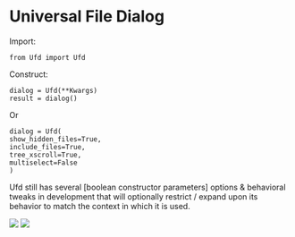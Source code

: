 # Universal File Dialog

Import:

`from Ufd import Ufd`

Construct:
```
dialog = Ufd(**Kwargs)
result = dialog()
```

Or

```
dialog = Ufd(
show_hidden_files=True,
include_files=True,
tree_xscroll=True,
multiselect=False
)

```

Ufd still has several [boolean constructor parameters] options & behavioral tweaks in development that will optionally restrict / expand upon its behavior to match the context in which it is used. 

<img  src="https://i.imgur.com/1X8c48Y.png">
<img  src="https://i.imgur.com/XLXe8Nc.png">